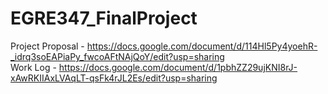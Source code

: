 # EGRE347_FinalProject

Project Proposal - https://docs.google.com/document/d/114Hl5Py4yoehR-_idrq3soEAPiaPy_fwcoAFtNAjQoY/edit?usp=sharing <br />
Work Log - https://docs.google.com/document/d/1pbhZZ29ujKNI8rJ-xAwRKIIAxLVAqLT-qsFk4rJL2Es/edit?usp=sharing <br />
